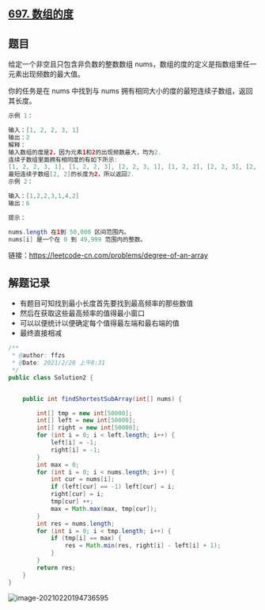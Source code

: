 ## [697. 数组的度](https://leetcode-cn.com/problems/degree-of-an-array/)

## 题目

给定一个非空且只包含非负数的整数数组 nums，数组的度的定义是指数组里任一元素出现频数的最大值。

你的任务是在 nums 中找到与 nums 拥有相同大小的度的最短连续子数组，返回其长度。

```java
示例 1：

输入：[1, 2, 2, 3, 1]
输出：2
解释：
输入数组的度是2，因为元素1和2的出现频数最大，均为2.
连续子数组里面拥有相同度的有如下所示:
[1, 2, 2, 3, 1], [1, 2, 2, 3], [2, 2, 3, 1], [1, 2, 2], [2, 2, 3], [2, 2]
最短连续子数组[2, 2]的长度为2，所以返回2.
示例 2：

输入：[1,2,2,3,1,4,2]
输出：6
```

```java
提示：

nums.length 在1到 50,000 区间范围内。
nums[i] 是一个在 0 到 49,999 范围内的整数。
```

链接：https://leetcode-cn.com/problems/degree-of-an-array

## 解题记录

+ 有题目可知找到最小长度首先要找到最高频率的那些数值
+ 然后在获取这些最高频率的值得最小窗口
+ 可以以便统计以便确定每个值得最左端和最右端的值
+ 最终直接相减

```java
/**
 * @author: ffzs
 * @Date: 2021/2/20 上午8:31
 */
public class Solution2 {


    public int findShortestSubArray(int[] nums) {

        int[] tmp = new int[50000];
        int[] left = new int[50000];
        int[] right = new int[50000];
        for (int i = 0; i < left.length; i++) {
            left[i] = -1;
            right[i] = -1;
        }
        int max = 0;
        for (int i = 0; i < nums.length; i++) {
            int cur = nums[i];
            if (left[cur] == -1) left[cur] = i;
            right[cur] = i;
            tmp[cur] ++;
            max = Math.max(max, tmp[cur]);
        }
        int res = nums.length;
        for (int i = 0; i < tmp.length; i++) {
            if (tmp[i] == max) {
                res = Math.min(res, right[i] - left[i] + 1);
            }
        }
        return res;
    }
}
```

![image-20210220194736595](https://gitee.com/ffzs/picture_go/raw/master/img/image-20210220194736595.png)